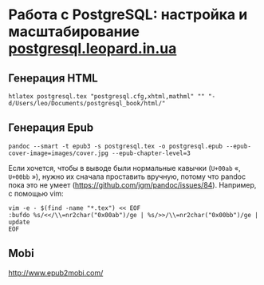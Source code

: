 # Работа с PostgreSQL: настройка и масштабирование [postgresql.leopard.in.ua](http://postgresql.leopard.in.ua/)

## Генерация HTML

    htlatex postgresql.tex "postgresql.cfg,xhtml,mathml" "" "-d/Users/leo/Documents/postgresql_book/html/"

## Генерация Epub

    pandoc --smart -t epub3 -s postgresql.tex -o postgresql.epub --epub-cover-image=images/cover.jpg --epub-chapter-level=3

Если хочется, чтобы в выводе были нормальные кавычки (`U+00ab` &laquo;,
`U+00bb` &raquo;), нужно их сначала проставить вручную, потому что pandoc
пока это не умеет (https://github.com/jgm/pandoc/issues/84). Например,
c помощью vim:

    vim -e - $(find -name "*.tex") << EOF
    :bufdo %s/<</\\=nr2char("0x00ab")/ge | %s/>>/\\=nr2char("0x00bb")/ge | update
    EOF


## Mobi

http://www.epub2mobi.com/

